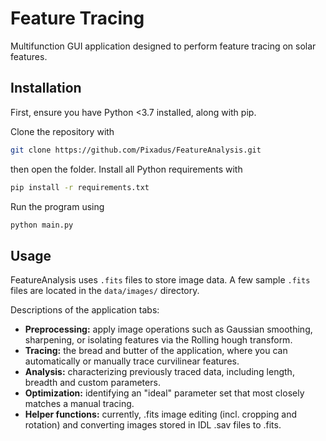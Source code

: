 # Feature Tracing

Multifunction GUI application designed to perform feature tracing on solar features. 

## Installation

First, ensure you have Python <3.7 installed, along with pip. 

Clone the repository with

```bash
git clone https://github.com/Pixadus/FeatureAnalysis.git
```

then open the folder. Install all Python requirements with 

```bash
pip install -r requirements.txt
```

Run the program using

```bash
python main.py
```

## Usage

FeatureAnalysis uses `.fits` files to store image data. A few sample `.fits` files are located in the `data/images/` directory.

Descriptions of the application tabs:

- **Preprocessing:** apply image operations such as Gaussian smoothing, sharpening, or isolating features via the Rolling hough transform.
- **Tracing:** the bread and butter of the application, where you can automatically or manually trace curvilinear features.
- **Analysis:** characterizing previously traced data, including length, breadth and custom parameters.
- **Optimization:** identifying an "ideal" parameter set that most closely matches a manual tracing.
- **Helper functions:** currently, .fits image editing (incl. cropping and rotation) and converting images stored in IDL .sav files to .fits.

